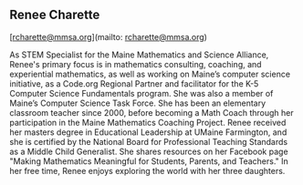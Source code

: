 ## Renee Charette

[rcharette@mmsa.org](mailto: rcharette@mmsa.org)

As STEM Specialist for the Maine Mathematics and Science Alliance, Renee's primary focus is in mathematics consulting, coaching, and experiential mathematics, as well as working on Maine’s computer science initiative, as a Code.org Regional Partner and facilitator for the K-5 Computer Science Fundamentals program. She was also a member of Maine’s Computer Science Task Force. She has been an elementary classroom teacher since 2000, before becoming a Math Coach through her participation in the Maine Mathematics Coaching Project. Renee received her masters degree in Educational Leadership at UMaine Farmington, and she is certified by the National Board for Professional Teaching Standards as a Middle Child Generalist. She shares resources on her Facebook page "Making Mathematics Meaningful for Students, Parents, and Teachers." In her free time, Renee enjoys exploring the world with her three daughters.
